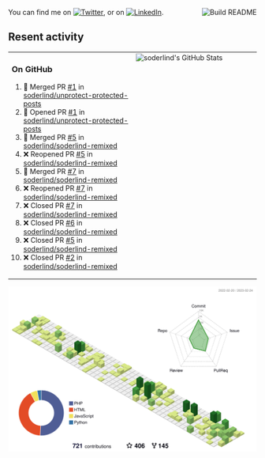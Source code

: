 
<a href="https://github.com/soderlind/soderlind/actions"><img src="https://github.com/soderlind/soderlind/workflows/Build%20README/badge.svg" align="right" alt="Build README"></a>

<!-- Actual text -->
You can find me on [![Twitter][1.2]][1], or on [![LinkedIn][2.2]][2].

<!-- Icons -->

[1.2]: http://i.imgur.com/wWzX9uB.png (twitter icon without padding)
[2.2]: https://raw.githubusercontent.com/MartinHeinz/MartinHeinz/master/linkedin-3-16.png (LinkedIn icon without padding)

<!-- Links to your social media accounts -->

[1]: https://twitter.com/soderlind
[2]: https://www.linkedin.com/in/soderlind/

## Resent activity

<table width="100%" border="0"><tr><td width="49%">

### On GitHub

<!--START_SECTION:activity-->
1. 🎉 Merged PR [#1](https://github.com/soderlind/unprotect-protected-posts/pull/1) in [soderlind/unprotect-protected-posts](https://github.com/soderlind/unprotect-protected-posts)
2. 💪 Opened PR [#1](https://github.com/soderlind/unprotect-protected-posts/pull/1) in [soderlind/unprotect-protected-posts](https://github.com/soderlind/unprotect-protected-posts)
3. 🎉 Merged PR [#5](https://github.com/soderlind/soderlind-remixed/pull/5) in [soderlind/soderlind-remixed](https://github.com/soderlind/soderlind-remixed)
4. ❌ Reopened PR [#5](https://github.com/soderlind/soderlind-remixed/pull/5) in [soderlind/soderlind-remixed](https://github.com/soderlind/soderlind-remixed)
5. 🎉 Merged PR [#7](https://github.com/soderlind/soderlind-remixed/pull/7) in [soderlind/soderlind-remixed](https://github.com/soderlind/soderlind-remixed)
6. ❌ Reopened PR [#7](https://github.com/soderlind/soderlind-remixed/pull/7) in [soderlind/soderlind-remixed](https://github.com/soderlind/soderlind-remixed)
7. ❌ Closed PR [#7](https://github.com/soderlind/soderlind-remixed/pull/7) in [soderlind/soderlind-remixed](https://github.com/soderlind/soderlind-remixed)
8. ❌ Closed PR [#6](https://github.com/soderlind/soderlind-remixed/pull/6) in [soderlind/soderlind-remixed](https://github.com/soderlind/soderlind-remixed)
9. ❌ Closed PR [#5](https://github.com/soderlind/soderlind-remixed/pull/5) in [soderlind/soderlind-remixed](https://github.com/soderlind/soderlind-remixed)
10. ❌ Closed PR [#2](https://github.com/soderlind/soderlind-remixed/pull/2) in [soderlind/soderlind-remixed](https://github.com/soderlind/soderlind-remixed)
<!--END_SECTION:activity-->
  </td>
<td width="49%" valign="top">
  <img   alt="soderlind's GitHub Stats" src="https://awesome-github-stats.azurewebsites.net/user-stats/soderlind?cardType=level-alternate&Title=FFFFFF&Border=FFFFFF" />
</td></tr></table>


![](./profile-3d-contrib/profile-green-animate.svg)


